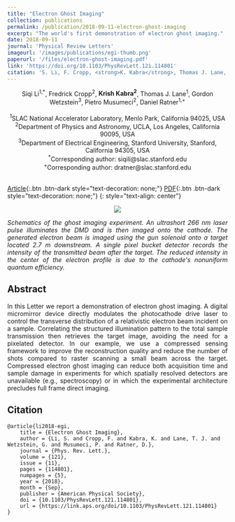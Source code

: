 ```yaml
---
title: "Electron Ghost Imaging"
collection: publications
permalink: /publication/2018-09-11-electron-ghost-imaging
excerpt: "The world's first demonstration of electron ghost imaging."
date: 2018-09-11
journal: 'Physical Review Letters'
imageurl: '/images/publications/egi-thumb.png'
paperurl: '/files/electron-ghost-imaging.pdf'
link: 'https://doi.org/10.1103/PhysRevLett.121.114801'
citation: 'S. Li, F. Cropp, <strong>K. Kabra</strong>, Thomas J. Lane, G. Wetzstein, P. Musumeci, and D. Ratner (2018). &quot;Electron Ghost Imaging.&quot; <i>Physical Review Letters, 121</i>(11). doi:10.1103/PhysRevLett.121.114801'
---
```


<div style="text-align:center;">
	Siqi Li<sup>1,*</sup>, Fredrick Cropp<sup>2</sup>, <strong>Krish Kabra<sup>2</sup></strong>, Thomas J. Lane<sup>1</sup>, Gordon Wetzstein<sup>3</sup>, Pietro Musumeci<sup>2</sup>, Daniel Ratner<sup>1,+</sup><br>
	<br>
	<sup>1</sup>SLAC National Accelerator Laboratory, Menlo Park, California 94025, USA <br>
	<sup>2</sup>Department of Physics and Astronomy, UCLA, Los Angeles, California 90095, USA <br>
	<sup>3</sup>Department of Electrical Engineering, Stanford University, Stanford, California 94305, USA <br>
	<sup>*</sup>Corresponding author: siqili@slac.stanford.edu <br>
	<sup>+</sup>Corresponding author: dratner@slac.stanford.edu <br>
	<br>
</div>


[<i class="fas fa-fw fa-link"></i> Article](https://doi.org/10.1103/PhysRevLett.121.114801){:.btn .btn-dark style="text-decoration: none;"} [<i class="fas fa-fw fa-file-pdf"></i> PDF](/files/electron-ghost-imaging.pdf){:.btn .btn-dark style="text-decoration: none;"}
{: style="text-align: center"}

<center><img src = '/images/publications/egi-exp.png'></center>

<p style="text-align:justify;">
	<i>Schematics of the ghost imaging experiment. An ultrashort 266 nm laser pulse illuminates the DMD and is then imaged onto the cathode. The generated electron beam is imaged using the gun solenoid onto a target located 2.7 m downstream. A single pixel bucket detector records the intensity of the transmitted beam after the target. The reduced intensity in the center of the electron profile is due to the cathode's nonuniform quantum efficiency.</i>
</p>

## Abstract
<p style="text-align:justify;">
	In this Letter we report a demonstration of electron ghost imaging. A digital micromirror device directly modulates the photocathode drive laser to 
	control the transverse distribution of a relativistic electron beam incident on a sample. Correlating the structured illumination pattern to the total 
	sample transmission then retrieves the target image, avoiding the need for a pixelated detector. In our example, we use a compressed sensing framework to improve 
	the reconstruction quality and reduce the number of shots compared to raster scanning a small beam across the target. Compressed electron ghost imaging can reduce both 
	acquisition time and sample damage in experiments for which spatially resolved detectors are unavailable (e.g., spectroscopy) or in which the experimental architecture
	precludes full frame direct imaging.
</p>

## Citation
```bibitex
@article{li2018-egi, 
	title = {Electron Ghost Imaging}, 
	author = {Li, S. and Cropp, F. and Kabra, K. and Lane, T. J. and Wetzstein, G. and Musumeci, P. and Ratner, D.},
	journal = {Phys. Rev. Lett.},
	volume = {121},
	issue = {11},
	pages = {114801},
	numpages = {5},
	year = {2018},
	month = {Sep},
	publisher = {American Physical Society},
	doi = {10.1103/PhysRevLett.121.114801},
	url = {https://link.aps.org/doi/10.1103/PhysRevLett.121.114801}
}
```
